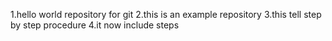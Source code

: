 1.hello world repository for git 
2.this is an example repository 
3.this tell step by step procedure
4.it now include steps
